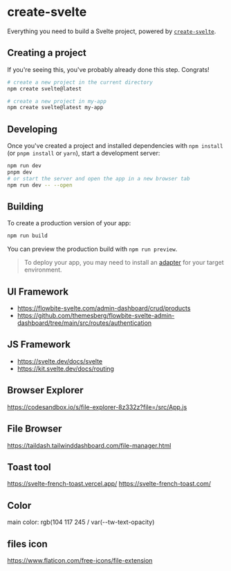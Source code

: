 # create-svelte

Everything you need to build a Svelte project, powered by [`create-svelte`](https://github.com/sveltejs/kit/tree/main/packages/create-svelte).

## Creating a project

If you're seeing this, you've probably already done this step. Congrats!

```bash
# create a new project in the current directory
npm create svelte@latest

# create a new project in my-app
npm create svelte@latest my-app
```

## Developing

Once you've created a project and installed dependencies with `npm install` (or `pnpm install` or `yarn`), start a development server:

```bash
npm run dev
pnpm dev
# or start the server and open the app in a new browser tab
npm run dev -- --open
```

## Building

To create a production version of your app:

```bash
npm run build
```

You can preview the production build with `npm run preview`.

> To deploy your app, you may need to install an [adapter](https://kit.svelte.dev/docs/adapters) for your target environment.

## UI Framework
- https://flowbite-svelte.com/admin-dashboard/crud/products
- https://github.com/themesberg/flowbite-svelte-admin-dashboard/tree/main/src/routes/authentication

## JS Framework
- https://svelte.dev/docs/svelte
- https://kit.svelte.dev/docs/routing

## Browser Explorer

https://codesandbox.io/s/file-explorer-8z332z?file=/src/App.js

## File Browser

https://taildash.tailwinddashboard.com/file-manager.html

## Toast tool

https://svelte-french-toast.vercel.app/
https://svelte-french-toast.com/

## Color

main color: rgb(104 117 245 / var(--tw-text-opacity)

## files icon

https://www.flaticon.com/free-icons/file-extension